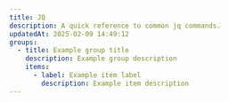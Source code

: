 ```yaml
---
title: JQ
description: A quick reference to common jq commands.
updatedAt: 2025-02-09 14:49:12
groups:
  - title: Example group title
    description: Example group description
    items:
      - label: Example item label
        description: Example item description
---
```


